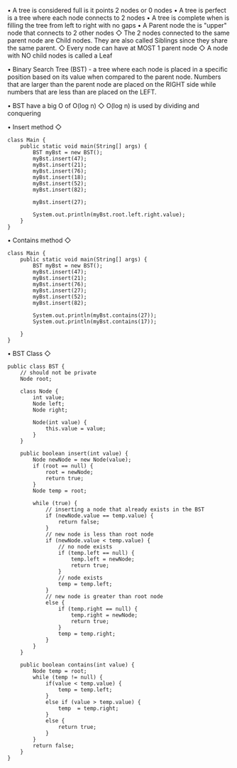 • A tree is considered full is it points 2 nodes or 0 nodes
• A tree is perfect is a tree where each node connects to 2 nodes
• A tree is complete when is filling the tree from left to right with no gaps
• A Parent node the is "upper" node that connects to 2 other nodes
   ◇ The 2 nodes connected to the same parent node are Child nodes. They are also called Siblings since they share the same parent.
   ◇ Every node can have at MOST 1 parent node
   ◇ A node with NO child nodes is called a Leaf


• Binary Search Tree (BST) - a tree where each node is placed in a specific position based on its value when compared to the parent node. Numbers that are larger than the parent node are placed on the RIGHT side while numbers that are less than are placed on the LEFT.

• BST have a big O of O(log n)
   ◇ O(log n) is used by dividing and conquering  
   
   • Insert method
   ◇ 
~~~~~~~~~~~~~~~~~~~~~~~~~~~~~~~~~
class Main {
    public static void main(String[] args) {
        BST myBst = new BST();
        myBst.insert(47);
        myBst.insert(21);
        myBst.insert(76);
        myBst.insert(18);
        myBst.insert(52);
        myBst.insert(82);

        myBst.insert(27);

        System.out.println(myBst.root.left.right.value);
    }
}
~~~~~~~~~~~~~~~~~~~~~~~~~~~~~~~~~


• Contains method
   ◇ 
~~~~~~~~~~~~~~~~~~~~~~~~~~~~~~~~~
class Main {
    public static void main(String[] args) {
        BST myBst = new BST();
        myBst.insert(47);
        myBst.insert(21);
        myBst.insert(76);
        myBst.insert(27);
        myBst.insert(52);
        myBst.insert(82);

        System.out.println(myBst.contains(27));
        System.out.println(myBst.contains(17));

    }
}
~~~~~~~~~~~~~~~~~~~~~~~~~~~~~~~~~


• BST Class
   ◇ 
~~~~~~~~~~~~~~~~~~~~~~~~~~~~~~~~~
public class BST {
    // should not be private 
    Node root;

    class Node {
        int value;
        Node left;
        Node right;

        Node(int value) {
            this.value = value;
        }
    }

    public boolean insert(int value) {
        Node newNode = new Node(value);
        if (root == null) {
            root = newNode;
            return true;
        }
        Node temp = root;

        while (true) {
            // inserting a node that already exists in the BST
            if (newNode.value == temp.value) {
                return false;
            }
            // new node is less than root node
            if (newNode.value < temp.value) {
                // no node exists
                if (temp.left == null) {
                    temp.left = newNode;
                    return true;
                }
                // node exists
                temp = temp.left;
            } 
            // new node is greater than root node 
            else {
                if (temp.right == null) {
                    temp.right = newNode;
                    return true;
                }
                temp = temp.right;
            }
        }
    }

    public boolean contains(int value) {
        Node temp = root;
        while (temp != null) {
            if(value < temp.value) {
                temp = temp.left;
            }
            else if (value > temp.value) {
                temp  = temp.right;
            }
            else {
                return true;
            }
        }
        return false;
    }
}
~~~~~~~~~~~~~~~~~~~~~~~~~~~~~~~~~
